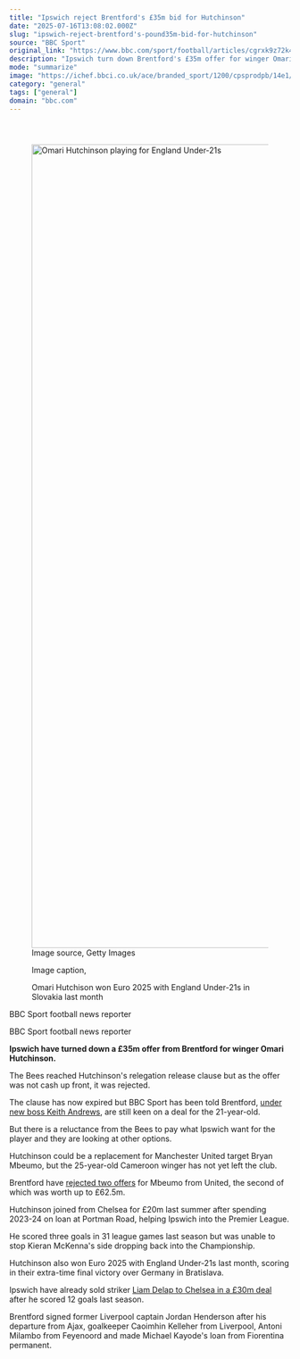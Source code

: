 ```yaml
---
title: "Ipswich reject Brentford's £35m bid for Hutchinson"
date: "2025-07-16T13:08:02.000Z"
slug: "ipswich-reject-brentford's-pound35m-bid-for-hutchinson"
source: "BBC Sport"
original_link: "https://www.bbc.com/sport/football/articles/cgrxk9z72k4o"
description: "Ipswich turn down Brentford's £35m offer for winger Omari Hutchinson."
mode: "summarize"
image: "https://ichef.bbci.co.uk/ace/branded_sport/1200/cpsprodpb/14e1/live/20788de0-622c-11f0-8e4a-613b923287ab.jpg"
category: "general"
tags: ["general"]
domain: "bbc.com"
---
```

<div id="readability-page-1" class="page"><article id="urn-bbc-ares--article-cgrxk9z72k4o"><header data-component="headline-block"></header><div data-component="image-block"><figure><p><span><picture><source srcset="https://ichef.bbci.co.uk/ace/standard/240/cpsprodpb/14e1/live/20788de0-622c-11f0-8e4a-613b923287ab.jpg.webp 240w, https://ichef.bbci.co.uk/ace/standard/320/cpsprodpb/14e1/live/20788de0-622c-11f0-8e4a-613b923287ab.jpg.webp 320w, https://ichef.bbci.co.uk/ace/standard/480/cpsprodpb/14e1/live/20788de0-622c-11f0-8e4a-613b923287ab.jpg.webp 480w, https://ichef.bbci.co.uk/ace/standard/624/cpsprodpb/14e1/live/20788de0-622c-11f0-8e4a-613b923287ab.jpg.webp 624w, https://ichef.bbci.co.uk/ace/standard/800/cpsprodpb/14e1/live/20788de0-622c-11f0-8e4a-613b923287ab.jpg.webp 800w, https://ichef.bbci.co.uk/ace/standard/976/cpsprodpb/14e1/live/20788de0-622c-11f0-8e4a-613b923287ab.jpg.webp 976w" type="image/webp"><img alt="Omari Hutchinson playing for England Under-21s" src="https://ichef.bbci.co.uk/ace/standard/2560/cpsprodpb/14e1/live/20788de0-622c-11f0-8e4a-613b923287ab.jpg" srcset="https://ichef.bbci.co.uk/ace/standard/240/cpsprodpb/14e1/live/20788de0-622c-11f0-8e4a-613b923287ab.jpg 240w, https://ichef.bbci.co.uk/ace/standard/320/cpsprodpb/14e1/live/20788de0-622c-11f0-8e4a-613b923287ab.jpg 320w, https://ichef.bbci.co.uk/ace/standard/480/cpsprodpb/14e1/live/20788de0-622c-11f0-8e4a-613b923287ab.jpg 480w, https://ichef.bbci.co.uk/ace/standard/624/cpsprodpb/14e1/live/20788de0-622c-11f0-8e4a-613b923287ab.jpg 624w, https://ichef.bbci.co.uk/ace/standard/800/cpsprodpb/14e1/live/20788de0-622c-11f0-8e4a-613b923287ab.jpg 800w, https://ichef.bbci.co.uk/ace/standard/976/cpsprodpb/14e1/live/20788de0-622c-11f0-8e4a-613b923287ab.jpg 976w" width="2560" height="1439.6780684104626"></picture></span><span role="text"><span>Image source, </span>Getty Images</span></p><figcaption><span>Image caption, </span><p>Omari Hutchison won Euro 2025 with England Under-21s in Slovakia last month</p></figcaption></figure></div><div data-component="byline-block"><div><p>BBC Sport football news reporter </p></div><div><p>BBC Sport football news reporter</p></div></div><div data-component="text-block"><p><b>Ipswich have turned down a £35m offer from Brentford for winger Omari Hutchinson. </b></p><p>The Bees reached Hutchinson's relegation release clause but as the offer was not cash up front, it was rejected. </p><p>The clause has now expired but BBC Sport has been told Brentford, <a href="https://www.bbc.com/sport/football/articles/cn4lj9gv7lno">under new boss Keith Andrews</a>, are still keen on a deal for the 21-year-old.</p><p>But there is a reluctance from the Bees to pay what Ipswich want for the player and they are looking at other options.</p><p>Hutchinson could be a replacement for Manchester United target Bryan Mbeumo, but the 25-year-old Cameroon winger has not yet left the club.</p><p>Brentford have <a href="https://www.bbc.com/sport/football/articles/c1ljjv8j2l8o">rejected two offers</a> for Mbeumo from United, the second of which was worth up to £62.5m.</p><p>Hutchinson joined from Chelsea for £20m last summer after spending 2023-24 on loan at Portman Road, helping Ipswich into the Premier League.</p><p>He scored three goals in 31 league games last season but was unable to stop Kieran McKenna's side dropping back into the Championship.</p><p>Hutchinson also won Euro 2025 with England Under-21s last month, scoring in their extra-time final victory over Germany in Bratislava. </p><p>Ipswich have already sold striker <a href="https://www.bbc.com/sport/football/articles/c0k3dkd0gvno">Liam Delap to Chelsea in a £30m deal</a> after he scored 12 goals last season. </p><p>Brentford signed former Liverpool captain Jordan Henderson after his departure from Ajax, goalkeeper Caoimhin Kelleher from Liverpool, Antoni Milambo from Feyenoord and made Michael Kayode's loan from Fiorentina permanent. </p></div></article></div>